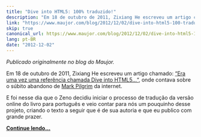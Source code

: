 ```yaml
---
title: "Dive into HTML5: 100% traduzido!"
description: "Em 18 de outubro de 2011, Zixiang He escreveu um artigo chamado: “Era uma vez uma referência chamada Dive into HTML5…“, onde contava sobre o súbito abandono de Mark Pilgrim da internet."
link: "https://www.maujor.com/blog/2012/12/02/dive-into-html5-100-traduzido/"
skip: true
canonical_url: https://www.maujor.com/blog/2012/12/02/dive-into-html5-100-traduzido/
lang: pt-BR
date: "2012-12-02"
---
```


<!-- <p><a href="https://www.maujor.com/blog/2012/12/02/dive-into-html5-100-traduzido/"><img src="/static/img/posts/diveintohtml5-traduzido.jpg"/></a></p> -->

_Publicado originalmente no blog do Maujor._

Em 18 de outubro de 2011, Zixiang He escreveu um artigo chamado: [“Era uma vez uma referência chamada Dive into HTML5…“](/era-uma-vez-uma-referencia-chamada-dive-into-html5), onde contava sobre o súbito abandono de [Mark Pilgrim](<http://en.wikipedia.org/wiki/Mark_Pilgrim_(software_developer)>) da internet.

E foi nesse dia que o Zeno decidiu iniciar o processo de tradução da versão online do livro para português e veio contar para nós um pouquinho desse projeto, criando o texto a seguir que é de sua autoria e que eu publico com grande prazer.

[**Continue lendo…**](https://www.maujor.com/blog/2012/12/02/dive-into-html5-100-traduzido/)
